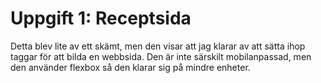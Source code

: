 # Uppgift 1: Receptsida

Detta blev lite av ett skämt, men den visar att jag klarar av att sätta ihop taggar för att bilda en webbsida. Den är inte särskilt mobilanpassad, men den använder flexbox så den klarar sig på mindre enheter.
